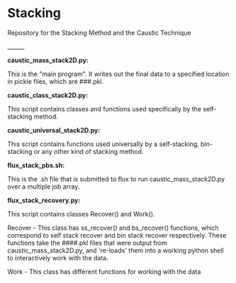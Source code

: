 Stacking
========
<dl>
<dt>
Repository for the Stacking Method and the Caustic Technique
</dt>
</dl>
______


**caustic_mass_stack2D.py:**


  This is the "main program". It writes out the final data to a specified location in pickle files, which are ###.pkl. 

  

**caustic_class_stack2D.py:**
  
  This script contains classes and functions used specifically by the self-stacking method. 
  

**caustic_universal_stack2D.py:**
  
  This script contains functions used universally by a self-stacking, bin-stacking or any other kind of stacking method.
  

**flux_stack_pbs.sh:**
  
  This is the .sh file that is submitted to flux to run caustic_mass_stack2D.py over a multiple job array.
  

**flux_stack_recovery.py:**
  
  This script contains classes Recover() and Work().
  
  Recover - This class has ss_recover() and bs_recover() functions, which correspond to self stack recover and bin stack recover respectively.
  These functions take the ####.pkl files that were output from caustic_mass_stack2D.py, and 're-loads' them into a working python shell to interactively work with the data.
  
  Work - This class has different functions for working with the data
